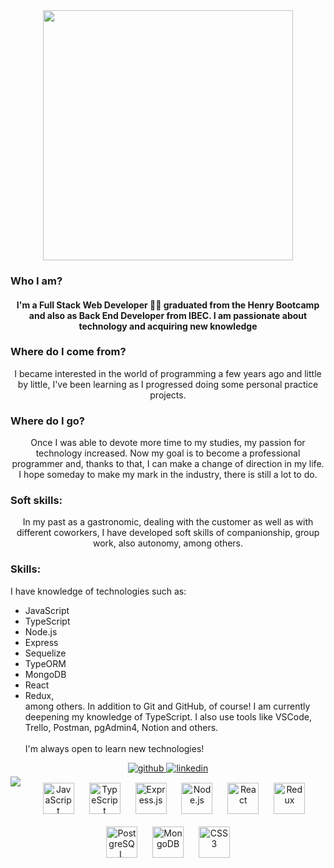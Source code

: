 <div align="center">
<img src="https://rishavanand.github.io/static/images/greetings.gif" align="center" style="width: 400px" />
</div>  
  



### Who I am?   
#### <div align="center">I'm a Full Stack Web Developer 🧑‍💻 graduated from the Henry Bootcamp and also as Back End Developer from IBEC. I am passionate about technology and acquiring new knowledge </div>  
  



### Where do I come from?  
<div align="center">I became interested in the world of programming a few years ago and little by little, I've been learning as I progressed doing some personal practice projects. </div>  
  



### Where do I go?    
<div align="center">Once I was able to devote more time to my studies, my passion for technology increased. Now my goal is to become a professional programmer and, thanks to that, I can make a change of direction in my life. I hope someday to make my mark in the industry, there is still a lot to do. </div>  
  



### Soft skills:   
<div align="center">In my past as a gastronomic, dealing with the customer as well as with different coworkers, I have developed soft skills of companionship, group work, also autonomy, among others.  </div>  
  



### Skills:  

I have knowledge of technologies such as: 
- JavaScript
- TypeScript
- Node.js
- Express
- Sequelize
- TypeORM
- MongoDB
- React
- Redux, <br/>among others. In addition to Git and GitHub, of course! I am currently deepening my knowledge of TypeScript. I also use tools like VSCode, Trello, Postman, pgAdmin4, Notion and others. <br/><br/>
I'm always open to learn new technologies!  
  

<div align="center">
<a href="https://github.com/lauracolof" target="_blank">
<img src=https://img.shields.io/badge/github-%2324292e.svg?&style=for-the-badge&logo=github&logoColor=white alt=github style="margin-bottom: 5px;" />
</a>
<a href="https://linkedin.com/in/lauracolof" target="_blank">
<img src=https://img.shields.io/badge/linkedin-%231E77B5.svg?&style=for-the-badge&logo=linkedin&logoColor=white alt=linkedin style="margin-bottom: 5px;" />
</a>  
</div>  
  

<img src="https://github-readme-stats.vercel.app/api/top-langs/?username=lauracolof&hide_border=true&layout=compact" align="left" />  

<div align="center">  
<a href="https://www.javascript.com/" target="_blank"><img style="margin: 10px" src="https://profilinator.rishav.dev/skills-assets/javascript-original.svg" alt="JavaScript" height="50" /></a>  
<a href="https://www.typescriptlang.org/" target="_blank"><img style="margin: 10px" src="https://profilinator.rishav.dev/skills-assets/typescript-original.svg" alt="TypeScript" height="50" /></a>  
<a href="https://expressjs.com/" target="_blank"><img style="margin: 10px" src="https://profilinator.rishav.dev/skills-assets/express-original-wordmark.svg" alt="Express.js" height="50" /></a>  
<a href="https://nodejs.org/" target="_blank"><img style="margin: 10px" src="https://profilinator.rishav.dev/skills-assets/nodejs-original-wordmark.svg" alt="Node.js" height="50" /></a>  
<a href="https://reactjs.org/" target="_blank"><img style="margin: 10px" src="https://profilinator.rishav.dev/skills-assets/react-original-wordmark.svg" alt="React" height="50" /></a>  
<a href="https://redux.js.org/" target="_blank"><img style="margin: 10px" src="https://profilinator.rishav.dev/skills-assets/redux-original.svg" alt="Redux" height="50" /></a>  
<a href="https://www.postgresql.org/" target="_blank"><img style="margin: 10px" src="https://profilinator.rishav.dev/skills-assets/postgresql-original-wordmark.svg" alt="PostgreSQL" height="50" /></a>  
<a href="https://www.mongodb.com/" target="_blank"><img style="margin: 10px" src="https://profilinator.rishav.dev/skills-assets/mongodb-original-wordmark.svg" alt="MongoDB" height="50" /></a>  
<a href="https://www.w3schools.com/css/" target="_blank"><img style="margin: 10px" src="https://profilinator.rishav.dev/skills-assets/css3-original-wordmark.svg" alt="CSS3" height="50" /></a>  
</div>  

<br/>  
